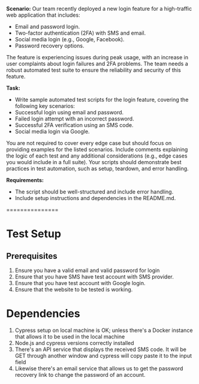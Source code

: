 **Scenario:** 
Our team recently deployed a new login feature for a high-traffic web application that includes: 
- Email and password login. 
- Two-factor authentication (2FA) with SMS and email. 
- Social media login (e.g., Google, Facebook). 
- Password recovery options. 

The feature is experiencing issues during peak usage, with an increase in user complaints about login failures and 2FA problems. The team needs a robust automated test suite to ensure the reliability and security of this feature. 

**Task:** 
- Write sample automated test scripts for the login feature, covering the following key scenarios: 
- Successful login using email and password.
- Failed login attempt with an incorrect password. 
- Successful 2FA verification using an SMS code. 
- Social media login via Google. 

You are not required to cover every edge case but should focus on providing examples for the listed scenarios. Include comments explaining the logic of each test and any additional considerations (e.g., edge cases you would include in a full suite). Your scripts should demonstrate best practices in test automation, such as setup, teardown, and error handling. 

**Requirements:** 
- The script should be well-structured and include error handling. 
- Include setup instructions and dependencies in the README.md. 

===============

# Test Setup
## Prerequisites
1. Ensure you have a valid email and valid password for login
2. Ensure that you have SMS have test account with SMS provider.
3. Ensure that you have test account with Google login.
4. Ensure that the website to be tested is working.

# Dependencies
1. Cypress setup on local machine is OK; unless there's a Docker instance that allows it to be used in the local machine
2. Node.js and cypress versions correctly installed
3. There's an API service that displays the received SMS code. It will be GET through another window and cypress will copy paste it to the input field
4. Likewise there's an email service that allows us to get the password recovery link to change the password of an account. 
